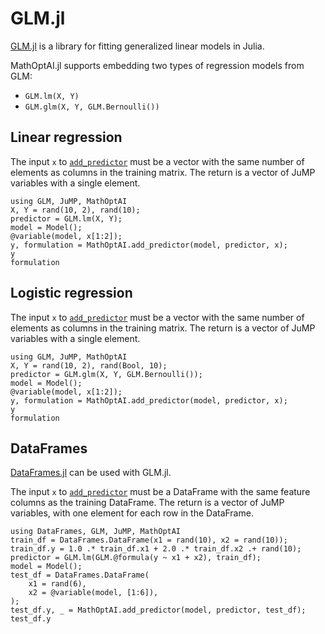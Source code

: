 # GLM.jl

[GLM.jl](https://github.com/JuliaStats/GLM.jl) is a library for fitting
generalized linear models in Julia.

MathOptAI.jl supports embedding two types of regression models from GLM:

 * `GLM.lm(X, Y)`
 * `GLM.glm(X, Y, GLM.Bernoulli())`

## Linear regression

The input `x` to [`add_predictor`](@ref) must be a vector with the same number
of elements as columns in the training matrix. The return is a vector of JuMP
variables with a single element.

```@repl
using GLM, JuMP, MathOptAI
X, Y = rand(10, 2), rand(10);
predictor = GLM.lm(X, Y);
model = Model();
@variable(model, x[1:2]);
y, formulation = MathOptAI.add_predictor(model, predictor, x);
y
formulation
```

## Logistic regression

The input `x` to [`add_predictor`](@ref) must be a vector with the same number
of elements as columns in the training matrix. The return is a vector of JuMP
variables with a single element.

```@repl
using GLM, JuMP, MathOptAI
X, Y = rand(10, 2), rand(Bool, 10);
predictor = GLM.glm(X, Y, GLM.Bernoulli());
model = Model();
@variable(model, x[1:2]);
y, formulation = MathOptAI.add_predictor(model, predictor, x);
y
formulation
```

## DataFrames

[DataFrames.jl](https://github.com/JuliaData/DataFrames.jl) can be used with
GLM.jl.

The input `x` to [`add_predictor`](@ref) must be a DataFrame with the same
feature columns as the training DataFrame. The return is a vector of JuMP
variables, with one element for each row in the DataFrame.

```@repl
using DataFrames, GLM, JuMP, MathOptAI
train_df = DataFrames.DataFrame(x1 = rand(10), x2 = rand(10));
train_df.y = 1.0 .* train_df.x1 + 2.0 .* train_df.x2 .+ rand(10);
predictor = GLM.lm(GLM.@formula(y ~ x1 + x2), train_df);
model = Model();
test_df = DataFrames.DataFrame(
    x1 = rand(6),
    x2 = @variable(model, [1:6]),
);
test_df.y, _ = MathOptAI.add_predictor(model, predictor, test_df);
test_df.y
```

